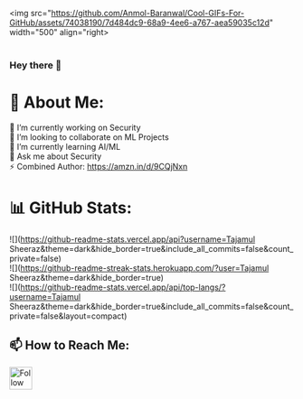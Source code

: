 <img src="https://github.com/Anmol-Baranwal/Cool-GIFs-For-GitHub/assets/74038190/7d484dc9-68a9-4ee6-a767-aea59035c12d"  width="500" align="right>
<br><br>


### Hey there 👋

# 💫 About Me:
🔭 I’m currently working on Security<br>👯 I’m looking to collaborate on ML Projects<br>🌱 I’m currently learning AI/ML<br>💬 Ask me about Security<br>⚡ Combined Author: https://amzn.in/d/9CQjNxn  

# 📊 GitHub Stats:
![](https://github-readme-stats.vercel.app/api?username=Tajamul Sheeraz&theme=dark&hide_border=true&include_all_commits=false&count_private=false)<br/>
![](https://github-readme-streak-stats.herokuapp.com/?user=Tajamul Sheeraz&theme=dark&hide_border=true)<br/>
![](https://github-readme-stats.vercel.app/api/top-langs/?username=Tajamul Sheeraz&theme=dark&hide_border=true&include_all_commits=false&count_private=false&layout=compact)





## 📫 How to Reach Me:
[<img height="40" src="https://img.icons8.com/color/48/000000/linkedin.png" height="40em" align="center" alt="Follow Tajamul on LinkedIn" title="Follow Tajamul on LinkedIn"/>](https://www.linkedin.com/in/tajamulsheeraz) &nbsp; <!--<a href="mailto:tajamulsheeraz"> <img height="40" src="https://img.icons8.com/fluent/48/000000/gmail.png" align="center" /> --> 


<!--
**tajamulsheeraz/tajamulsheeraz** is a ✨ _special_ ✨ repository because its `README.md` (this file) appears on your GitHub profile.

Here are some ideas to get you started:

- 🔭 I’m currently working on ...
- 🌱 I’m currently learning ...
- 👯 I’m looking to collaborate on ...
- 🤔 I’m looking for help with ...
- 💬 Ask me about ...
- 📫 How to reach me: ...
- 😄 Pronouns: ...
- ⚡ Fun fact: ...
-->
